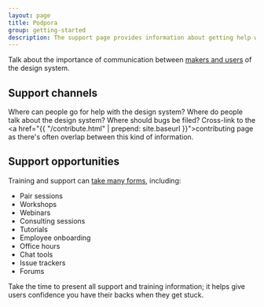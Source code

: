 ```yaml
---
layout: page
title: Podpora
group: getting-started
description: The support page provides information about getting help with using the design system
---
```


Talk about the importance of communication between [makers and users](http://atomicdesign.bradfrost.com/chapter-5/#design-system-makers-and-users) of the design system.

## Support channels
Where can people go for help with the design system? Where do people talk about the design system? Where should bugs be filed? Cross-link to the <a href="{{ "/contribute.html" | prepend: site.baseurl }}">contributing page</a> as there's often overlap between this kind of information.

## Support opportunities
Training and support can [take many forms](http://atomicdesign.bradfrost.com/chapter-5/#training-and-support), including:

- Pair sessions
- Workshops
- Webinars
- Consulting sessions
- Tutorials
- Employee onboarding
- Office hours
- Chat tools
- Issue trackers
- Forums

Take the time to present all support and training information; it helps give users confidence you have their backs when they get stuck.